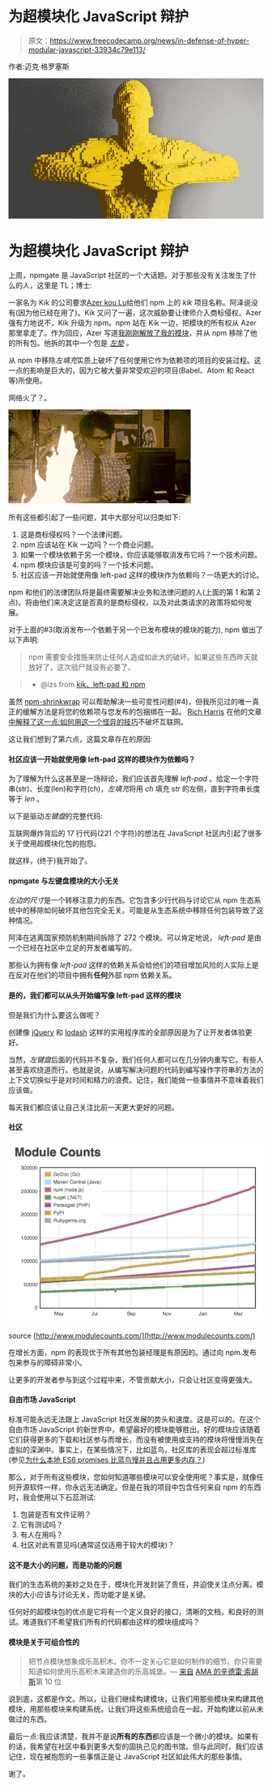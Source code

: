 # 为超模块化 JavaScript 辩护

> 原文：<https://www.freecodecamp.org/news/in-defense-of-hyper-modular-javascript-33934c79e113/>

作者:迈克·格罗塞斯

![1*1P-6L0Iuj287sBcgF35yhw](img/54b3104392518608fb05ab8249910c42.png)

# 为超模块化 JavaScript 辩护

上周，npmgate 是 JavaScript 社区的一个大话题。对于那些没有关注发生了什么的人，这里是 TL；博士:

一家名为 Kik 的公司要求[Azer kou Lu](https://www.freecodecamp.org/news/in-defense-of-hyper-modular-javascript-33934c79e113/undefined)给他们 npm 上的 *kik* 项目名称。阿泽说没有(因为他已经在用了)。Kik 又问了一遍，这次威胁要让律师介入商标侵权。Azer 强有力地说不，Kik 升级为 npm。npm 站在 Kik 一边，把模块的所有权从 Azer 那里拿走了。作为回应，Azer 写道[我刚刚解放了我的模块](https://medium.com/@azerbike/i-ve-just-liberated-my-modules-9045c06be67c#.qcyr9y1u3)，并从 npm 移除了他的所有包。他拆的其中一个包是 [*左垫*](https://github.com/azer/left-pad) *。*

从 npm 中移除*左填充*实质上破坏了任何使用它作为依赖项的项目的安装过程。这一点的影响是巨大的，因为它被大量非常受欢迎的项目(Babel、Atom 和 React 等)所使用。

网络火了？。

![1*FRZsr6bI_k5EhlcC0H0nMQ](img/b11a2cadf4f8ca3efce4a42f863dec94.png)

所有这些都引起了一些问题，其中大部分可以归类如下:

1.  这是商标侵权吗？一个法律问题。
2.  npm 应该站在 Kik 一边吗？一个商业问题。
3.  如果一个模块依赖于另一个模块，你应该能够取消发布它吗？一个技术问题。
4.  npm 模块应该是可变的吗？一个技术问题。
5.  社区应该一开始就使用像 left-pad 这样的模块作为依赖吗？一场更大的讨论。

npm 和他们的法律团队将是最终需要解决业务和法律问题的人(上面的第 1 和第 2 点)。将由他们来决定这是否真的是商标侵权，以及对此类请求的政策将如何发展。

对于上面的#3(取消发布一个依赖于另一个已发布模块的模块的能力), npm 做出了以下声明:

> npm 需要安全措施来防止任何人造成如此大的破坏。如果这些东西昨天就放好了，这次验尸就没有必要了。

> - @izs from [kik、left-pad 和 npm](http://blog.npmjs.org/post/141577284765/kik-left-pad-and-npm)

虽然 [npm-shrinkwrap](https://docs.npmjs.com/cli/shrinkwrap) 可以帮助解决一些可变性问题(#4)，但我所见过的唯一真正的缓解方法是将您的依赖项与您发布的包捆绑在一起。 [Rich Harris](https://www.freecodecamp.org/news/in-defense-of-hyper-modular-javascript-33934c79e113/undefined) 在他的文章[中解释了这一点:如何用这一个怪异的技巧](https://medium.com/@Rich_Harris/how-to-not-break-the-internet-with-this-one-weird-trick-e3e2d57fee28#.12cx6pe8z)不破坏互联网。

这让我们想到了第六点，这篇文章存在的原因:

#### 社区应该一开始就使用像 left-pad 这样的模块作为依赖吗？

为了理解为什么这甚至是一场辩论，我们应该首先理解 *left-pad* 。给定一个字符串(str)、长度(len)和字符(ch)，*左填充*将用 *ch* 填充 *str* 的左侧，直到字符串长度等于 *len* 。

以下是驱动*左键盘*的完整代码:

互联网爆炸背后的 17 行代码(221 个字符)的想法在 JavaScript 社区内引起了很多关于使用超模块化包的抱怨。

就这样，(终于)我开始了。

#### npmgate 与左键盘模块的大小无关

*左边的尺寸*是一个转移注意力的东西。它包含多少行代码与讨论它从 npm 生态系统中的移除如何破坏其他包完全无关。可能是从生态系统中移除任何包装导致了这种情况。

阿泽在逃离国家预防机制期间拆除了 272 个模块。可以肯定地说， *left-pad* 是由一个已经在社区中立足的开发者编写的。

那些认为拥有像 *left-pad* 这样的依赖关系会给他们的项目增加风险的人实际上是在反对在他们的项目中拥有**任何**外部 npm 依赖关系。

#### 是的，我们都可以从头开始编写像 left-pad 这样的模块

但是我们为什么要这么做呢？

创建像 [jQuery](https://jquery.com/) 和 [lodash](https://lodash.com/docs) 这样的实用程序库的全部原因是为了让开发者体验更好。

当然，*左键盘*后面的代码并不复杂，我们任何人都可以在几分钟内重写它。有些人甚至喜欢绕道而行。也就是说，从编写解决问题的代码到编写操作字符串的方法的上下文切换似乎是对时间和精力的浪费。记住，我们能做一些事情并不意味着我们应该做。

每天我们都应该让自己关注比前一天更大更好的问题。

#### 社区

![1*UYKTXIsgyO9laDp5GCMsWA](img/7cf3aedab0e61748b91d6536ee4bf335.png)

source [http://www.modulecounts.com/](http://www.modulecounts.com/)

在增长方面，npm 的表现优于所有其他包装经理是有原因的。通过向 npm 发布包来参与的障碍非常小。

让更多的开发者参与到这个过程中来，不管贡献大小，只会让社区变得更强大。

#### 自由市场 JavaScript

标准可能永远无法跟上 JavaScript 社区发展的势头和速度。这是可以的。在这个自由市场 JavaScript 的新世界中，希望最好的模块能够胜出。好的模块应该随着它们获得更多的下载和社区参与而增长，而没有被使用或支持的模块将慢慢消失在虚拟的深渊中。事实上，在某些情况下，比如蓝鸟，社区库的表现会超过标准库(参见[为什么本地 ES6 promises 比蓝鸟慢并且占用更多内存？](http://programmers.stackexchange.com/questions/278778/why-are-native-es6-promises-slower-and-more-memory-intensive-than-bluebird))

那么，对于所有这些模块，您如何知道哪些模块可以安全使用呢？事实是，就像任何开源软件一样，你永远无法确定。但是在我的项目中包含任何来自 npm 的东西时，我会使用以下石蕊测试:

1.  包装是否有文件证明？
2.  它有测试吗？
3.  有人在用吗？
4.  社区对此有意见吗(通常这仅适用于较大的模块)？

#### 这不是大小的问题，而是功能的问题

我们的生态系统的美妙之处在于，模块化开发封装了责任，并迫使关注点分离。模块的大小应该与讨论无关，而功能才是关键。

任何好的超模块包的优点是它将有一个定义良好的接口，清晰的文档，和良好的测试。难道我们不希望我们所有的代码都由这样的模块组成吗？

#### 模块是关于可组合性的

> 把节点模块想象成乐高积木。你不一定关心它是如何制作的细节。你只需要知道如何使用乐高积木来建造你的乐高城堡。— [来自](https://www.freecodecamp.org/news/in-defense-of-hyper-modular-javascript-33934c79e113/undefined) [AMA 的辛德雷·索胡斯](https://github.com/sindresorhus/ama/issues/10#issuecomment-117766328)第 10 位

说到底，这都是作文。所以，让我们继续构建模块，让我们用那些模块来构建其他模块，用那些模块来构建系统。让我们将这些系统组合在一起，开始构建以前从未做过的东西。

最后一点:我应该清楚，我并不是说**所有的东西**都应该是一个微小的模块。如果有的话，我希望在社区中看到更多大型的固执己见的图书馆。但与此同时，我们应该记住，现在被抱怨的一些事情正是让 JavaScript 社区如此伟大的那些事情。

谢了。
